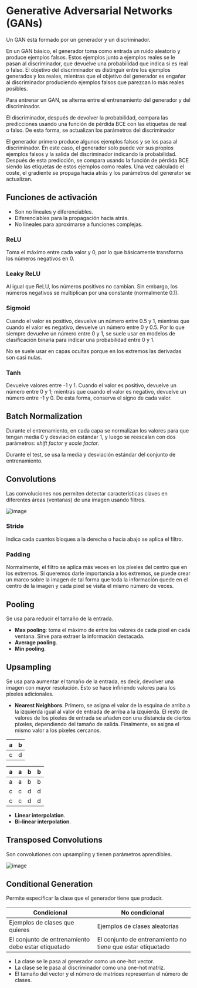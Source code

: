 # Generative Adversarial Networks (GANs)

Un GAN está formado por un generador y un discriminador.

En un GAN básico, el generador toma como entrada un ruido aleatorio y produce ejemplos falsos. Estos ejemplos junto a ejemplos reales se le pasan al discriminador, que devuelve una probabilidad que indica si es real o falso. El objetivo del discriminador es distinguir entre los ejemplos generados y los reales, mientras que el objetivo del generador es engañar al discriminador produciendo ejemplos falsos que parezcan lo más reales posibles.

Para entrenar un GAN, se alterna entre el entrenamiento del generador y del discriminador.

El discriminador, después de devolver la probabilidad, compara las predicciones usando una función de pérdida BCE con las etiquetas de real o falso. De esta forma, se actualizan los parámetros del discriminador

El generador primero produce algunos ejemplos falsos y se los pasa al discriminador. En este caso, el generador solo puede ver sus propios ejemplos falsos y la salida del discriminador indicando la probabilidad. Después de esta predicción, se compara usando la función de pérdida BCE siendo las etiquetas de estos ejemplos como reales. Una vez calculado el coste, el gradiente se propaga hacia atrás y los parámetros del generator se actualizan.


## Funciones de activación

- Son no lineales y diferenciables.
- Diferenciables para la propagación hacia atrás.
- No lineales para aproximarse a funciones complejas.

### ReLU

Toma el máximo entre cada valor y 0, por lo que básicamente transforma los números negativos en 0.

### Leaky ReLU

Al igual que ReLU, los números positivos no cambian. Sin embargo, los números negativos se multiplican por una constante (normalmente 0.1).

### Sigmoid

Cuando el valor es positivo, devuelve un número entre 0.5 y 1, mientras que cuando el valor es negativo, devuelve un número entre 0 y 0.5. Por lo que siempre devuelve un número entre 0 y 1, se suele usar en modelos de clasificación binaria para indicar una probabilidad entre 0 y 1.

No se suele usar en capas ocultas porque en los extremos las derivadas son casi nulas.

### Tanh

Devuelve valores entre -1 y 1. Cuando el valor es positivo, devuelve un número entre 0 y 1; mientras que cuando el valor es negativo, devuelve un número entre -1 y 0. De esta forma, conserva el signo de cada valor.


## Batch Normalization

Durante el entrenamiento, en cada capa se normalizan los valores para que tengan media 0 y desviación estándar 1, y luego se reescalan con dos parámetros: *shift factor* y *scale factor*.

Durante el test, se usa la media y desviación estándar del conjunto de entrenamiento.


## Convolutions

Las convoluciones nos permiten detectar características claves en diferentes áreas (ventanas) de una imagen usando filtros.

![image](https://github.com/paula1999/Python/assets/32401901/789b967a-ec1a-4048-a540-04d962990fc2)

### Stride

Indica cada cuantos bloques a la derecha o hacia abajo se aplica el filtro.

### Padding

Normalmente, el filtro se aplica más veces en los píxeles del centro que en los extremos. Si queremos darle importancia a los extremos, se puede crear un marco sobre la imagen de tal forma que toda la información quede en el centro de la imagen y cada pixel se visita el mismo número de veces.

## Pooling

Se usa para reducir el tamaño de la entrada.

- **Max pooling**: toma el máximo de entre los valores de cada pixel en cada ventana. Sirve para extraer la información destacada.
- **Average pooling**.
- **Min pooling**.


## Upsampling

Se usa para aumentar el tamaño de la entrada, es decir, devolver una imagen con mayor resolución. Esto se hace infiriendo valores para los píxeles adicionales.

- **Nearest Neighbors**. Primero, se asigna el valor de la esquina de arriba a la izquierda igual al valor de entrada de arriba a la izquierda. El resto de valores de los píxeles de entrada se añaden con una distancia de ciertos píxeles, dependiendo del tamaño de salida. Finalmente, se asigna el mismo valor a los píxeles cercanos.

| a | b |
|---|---|
| c | d |   

| a | a | b | b |
|---|---|---|---|
| a | a | b | b |
| c | c | d | d |
| c | c | d | d |

- **Linear interpolation**.
- **Bi-linear interpolation**.


## Transposed Convolutions

Son convolutiones con upsampling y tienen parámetros aprendibles.

![image](https://github.com/paula1999/Python/assets/32401901/380ce683-8005-4c93-9147-24786ab5fcde)


## Conditional Generation

Permite especificar la clase que el generador tiene que producir.


| Condicional                                        | No condicional                                             |
| ---                                                | ---                                                        |
| Ejemplos de clases que quieres                     | Ejemplos de clases aleatorias                              |
| El conjunto de entrenamiento debe estar etiquetado | El conjunto de entrenamiento no tiene que estar etiquetado |

- La clase se le pasa al generador como un one-hot vector.
- La clase se le pasa al discriminador como una one-hot matriz.
- El tamaño del vector y el número de matrices representan el número de clases.


